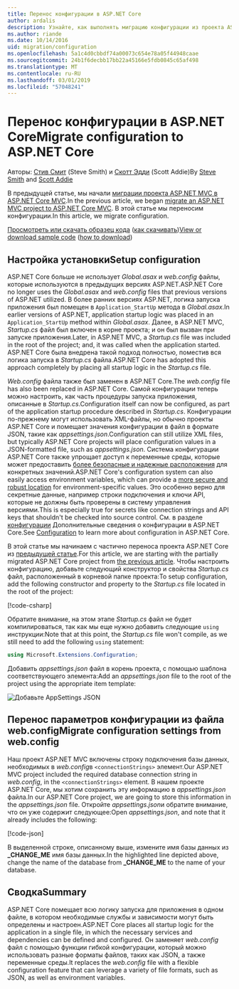 ```yaml
---
title: Перенос конфигурации в ASP.NET Core
author: ardalis
description: Узнайте, как выполнять миграцию конфигурации из проекта ASP.NET MVC в проект ASP.NET Core MVC.
ms.author: riande
ms.date: 10/14/2016
uid: migration/configuration
ms.openlocfilehash: 5a1c4d0cbbdf74a00073c654e78a05f44948caae
ms.sourcegitcommit: 24b1f6decbb17bb22a45166e5fdb0845c65af498
ms.translationtype: MT
ms.contentlocale: ru-RU
ms.lasthandoff: 03/01/2019
ms.locfileid: "57048241"
---
```

# <a name="migrate-configuration-to-aspnet-core"></a><span data-ttu-id="c26ef-103">Перенос конфигурации в ASP.NET Core</span><span class="sxs-lookup"><span data-stu-id="c26ef-103">Migrate configuration to ASP.NET Core</span></span>

<span data-ttu-id="c26ef-104">Авторы: [Стив Смит](https://ardalis.com/) (Steve Smith) и [Скотт Эдди](https://scottaddie.com) (Scott Addie)</span><span class="sxs-lookup"><span data-stu-id="c26ef-104">By [Steve Smith](https://ardalis.com/) and [Scott Addie](https://scottaddie.com)</span></span>

<span data-ttu-id="c26ef-105">В предыдущей статье, мы начали [миграции проекта ASP.NET MVC в ASP.NET Core MVC](xref:migration/mvc).</span><span class="sxs-lookup"><span data-stu-id="c26ef-105">In the previous article, we began [migrate an ASP.NET MVC project to ASP.NET Core MVC](xref:migration/mvc).</span></span> <span data-ttu-id="c26ef-106">В этой статье мы переносим конфигурации.</span><span class="sxs-lookup"><span data-stu-id="c26ef-106">In this article, we migrate configuration.</span></span>

<span data-ttu-id="c26ef-107">[Просмотреть или скачать образец кода](https://github.com/aspnet/Docs/tree/master/aspnetcore/migration/configuration/samples) ([как скачивать](xref:index#how-to-download-a-sample))</span><span class="sxs-lookup"><span data-stu-id="c26ef-107">[View or download sample code](https://github.com/aspnet/Docs/tree/master/aspnetcore/migration/configuration/samples) ([how to download](xref:index#how-to-download-a-sample))</span></span>

## <a name="setup-configuration"></a><span data-ttu-id="c26ef-108">Настройка установки</span><span class="sxs-lookup"><span data-stu-id="c26ef-108">Setup configuration</span></span>

<span data-ttu-id="c26ef-109">ASP.NET Core больше не использует *Global.asax* и *web.config* файлы, которые используются в предыдущих версиях ASP.NET.</span><span class="sxs-lookup"><span data-stu-id="c26ef-109">ASP.NET Core no longer uses the *Global.asax* and *web.config* files that previous versions of ASP.NET utilized.</span></span> <span data-ttu-id="c26ef-110">В более ранних версиях ASP.NET, логика запуска приложения был помещен в `Application_StartUp` метода в *Global.asax*.</span><span class="sxs-lookup"><span data-stu-id="c26ef-110">In earlier versions of ASP.NET, application startup logic was placed in an `Application_StartUp` method within *Global.asax*.</span></span> <span data-ttu-id="c26ef-111">Далее, в ASP.NET MVC, *Startup.cs* файл был включен в корне проекта; и он был вызван при запуске приложения.</span><span class="sxs-lookup"><span data-stu-id="c26ef-111">Later, in ASP.NET MVC, a *Startup.cs* file was included in the root of the project; and, it was called when the application started.</span></span> <span data-ttu-id="c26ef-112">ASP.NET Core была внедрена такой подход полностью, поместив вся логика запуска в *Startup.cs* файла.</span><span class="sxs-lookup"><span data-stu-id="c26ef-112">ASP.NET Core has adopted this approach completely by placing all startup logic in the *Startup.cs* file.</span></span>

<span data-ttu-id="c26ef-113">*Web.config* файла также был заменен в ASP.NET Core.</span><span class="sxs-lookup"><span data-stu-id="c26ef-113">The *web.config* file has also been replaced in ASP.NET Core.</span></span> <span data-ttu-id="c26ef-114">Самой конфигурации теперь можно настроить, как часть процедуры запуска приложения, описанные в *Startup.cs*.</span><span class="sxs-lookup"><span data-stu-id="c26ef-114">Configuration itself can now be configured, as part of the application startup procedure described in *Startup.cs*.</span></span> <span data-ttu-id="c26ef-115">Конфигурации по-прежнему могут использовать XML-файлы, но обычно проекты ASP.NET Core и помещает значения конфигурации в файл в формате JSON, такие как *appsettings.json*.</span><span class="sxs-lookup"><span data-stu-id="c26ef-115">Configuration can still utilize XML files, but typically ASP.NET Core projects will place configuration values in a JSON-formatted file, such as *appsettings.json*.</span></span> <span data-ttu-id="c26ef-116">Система конфигурации ASP.NET Core также упрощает доступ к переменные среды, которые может предоставить [более безопасные и надежные расположения](xref:security/app-secrets) для конкретных значений.</span><span class="sxs-lookup"><span data-stu-id="c26ef-116">ASP.NET Core's configuration system can also easily access environment variables, which can provide a [more secure and robust location](xref:security/app-secrets) for environment-specific values.</span></span> <span data-ttu-id="c26ef-117">Это особенно верно для секретные данные, например строки подключения и ключи API, которые не должны быть проверены в систему управления версиями.</span><span class="sxs-lookup"><span data-stu-id="c26ef-117">This is especially true for secrets like connection strings and API keys that shouldn't be checked into source control.</span></span> <span data-ttu-id="c26ef-118">См. в разделе [конфигурации](xref:fundamentals/configuration/index) Дополнительные сведения о конфигурации в ASP.NET Core.</span><span class="sxs-lookup"><span data-stu-id="c26ef-118">See [Configuration](xref:fundamentals/configuration/index) to learn more about configuration in ASP.NET Core.</span></span>

<span data-ttu-id="c26ef-119">В этой статье мы начинаем с частично переноса проекта ASP.NET Core из [предыдущей статье](xref:migration/mvc).</span><span class="sxs-lookup"><span data-stu-id="c26ef-119">For this article, we are starting with the partially migrated ASP.NET Core project from [the previous article](xref:migration/mvc).</span></span> <span data-ttu-id="c26ef-120">Чтобы настроить конфигурацию, добавьте следующий конструктор и свойства *Startup.cs* файл, расположенный в корневой папке проекта:</span><span class="sxs-lookup"><span data-stu-id="c26ef-120">To setup configuration, add the following constructor and property to the *Startup.cs* file located in the root of the project:</span></span>

[!code-csharp[](configuration/samples/WebApp1/src/WebApp1/Startup.cs?range=11-16)]

<span data-ttu-id="c26ef-121">Обратите внимание, на этом этапе *Startup.cs* файл не будет компилироваться, так как мы еще нужно добавить следующие `using` инструкции:</span><span class="sxs-lookup"><span data-stu-id="c26ef-121">Note that at this point, the *Startup.cs* file won't compile, as we still need to add the following `using` statement:</span></span>

```csharp
using Microsoft.Extensions.Configuration;
```

<span data-ttu-id="c26ef-122">Добавить *appsettings.json* файл в корень проекта, с помощью шаблона соответствующего элемента:</span><span class="sxs-lookup"><span data-stu-id="c26ef-122">Add an *appsettings.json* file to the root of the project using the appropriate item template:</span></span>

![Добавьте AppSettings JSON](configuration/_static/add-appsettings-json.png)

## <a name="migrate-configuration-settings-from-webconfig"></a><span data-ttu-id="c26ef-124">Перенос параметров конфигурации из файла web.config</span><span class="sxs-lookup"><span data-stu-id="c26ef-124">Migrate configuration settings from web.config</span></span>

<span data-ttu-id="c26ef-125">Наш проект ASP.NET MVC включены строку подключения базы данных, необходимых в *web.config*в `<connectionStrings>` элемент.</span><span class="sxs-lookup"><span data-stu-id="c26ef-125">Our ASP.NET MVC project included the required database connection string in *web.config*, in the `<connectionStrings>` element.</span></span> <span data-ttu-id="c26ef-126">В нашем проекте ASP.NET Core, мы хотим сохранить эту информацию в *appsettings.json* файла.</span><span class="sxs-lookup"><span data-stu-id="c26ef-126">In our ASP.NET Core project, we are going to store this information in the *appsettings.json* file.</span></span> <span data-ttu-id="c26ef-127">Откройте *appsettings.json*и обратите внимание, что он уже содержит следующее:</span><span class="sxs-lookup"><span data-stu-id="c26ef-127">Open *appsettings.json*, and note that it already includes the following:</span></span>

[!code-json[](../migration/configuration/samples/WebApp1/src/WebApp1/appsettings.json?highlight=4)]

<span data-ttu-id="c26ef-128">В выделенной строке, описанному выше, измените имя базы данных из **_CHANGE_ME** имя базы данных.</span><span class="sxs-lookup"><span data-stu-id="c26ef-128">In the highlighted line depicted above, change the name of the database from **_CHANGE_ME** to the name of your database.</span></span>

## <a name="summary"></a><span data-ttu-id="c26ef-129">Сводка</span><span class="sxs-lookup"><span data-stu-id="c26ef-129">Summary</span></span>

<span data-ttu-id="c26ef-130">ASP.NET Core помещает всю логику запуска для приложения в одном файле, в котором необходимые службы и зависимости могут быть определены и настроен.</span><span class="sxs-lookup"><span data-stu-id="c26ef-130">ASP.NET Core places all startup logic for the application in a single file, in which the necessary services and dependencies can be defined and configured.</span></span> <span data-ttu-id="c26ef-131">Он заменяет *web.config* файл с помощью функции гибкой конфигурации, который можно использовать разные форматы файлов, таких как JSON, а также переменные среды.</span><span class="sxs-lookup"><span data-stu-id="c26ef-131">It replaces the *web.config* file with a flexible configuration feature that can leverage a variety of file formats, such as JSON, as well as environment variables.</span></span>
